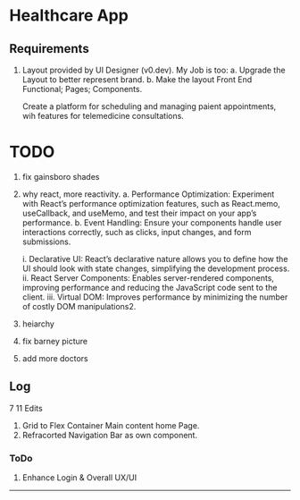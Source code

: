 # Healthcare App

## Requirements

1. Layout provided by UI Designer (v0.dev). My Job is too:
   a. Upgrade the Layout to better represent brand.
   b. Make the layout Front End Functional; Pages; Components.

   Create a platform for scheduling and managing paient appointments, wih features for telemedicine consultations.

# TODO

1. fix gainsboro shades
2. why react, more reactivity.
   a. Performance Optimization: Experiment with React’s performance optimization features, such as React.memo, useCallback, and useMemo, and test their impact on your app’s performance.
   b. Event Handling: Ensure your components handle user interactions correctly, such as clicks, input changes, and form submissions.

   i. Declarative UI: React’s declarative nature allows you to define how the UI should look with state changes, simplifying the development process.
   ii. React Server Components: Enables server-rendered components, improving performance and reducing the JavaScript code sent to the client.
   iii. Virtual DOM: Improves performance by minimizing the number of costly DOM manipulations2.

3. heiarchy
4. fix barney picture
5. add more doctors

## Log

7 11
Edits

1. Grid to Flex Container Main content home Page.
2. Refracorted Navigation Bar as own component.

### ToDo

1. Enhance Login & Overall UX/UI

---
